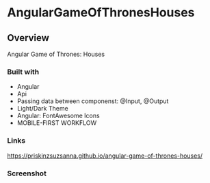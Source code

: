 # AngularGameOfThronesHouses

## Overview
Angular Game of Thrones: Houses 

### Built with

- Angular
- Api
- Passing data between componenst: @Input, @Output
- Light/Dark Theme
- Angular: FontAwesome Icons
- MOBILE-FIRST WORKFLOW


### Links
https://priskinzsuzsanna.github.io/angular-game-of-thrones-houses/

### Screenshot
